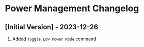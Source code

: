 # Power Management Changelog

## [Initial Version] - 2023-12-26

1. Added `Toggle Low Power Mode` command
